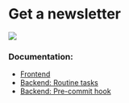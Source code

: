 # Get a newsletter
![](images/function.png?raw=true)
### Documentation: ###

* [Frontend](docs/frontend.md)
* [Backend: Routine tasks](docs/invoke.md)
* [Backend: Pre-commit hook](docs/pre_commit_hook.md)

